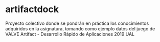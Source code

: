 # artifactdock
Proyecto colectivo donde se pondrán en práctica los conocimientos adquiridos en la asignatura, tomando como ejemplo datos del juego de VALVE Artifact - Desarrollo Rápido de Aplicaciones 2019 UAL
